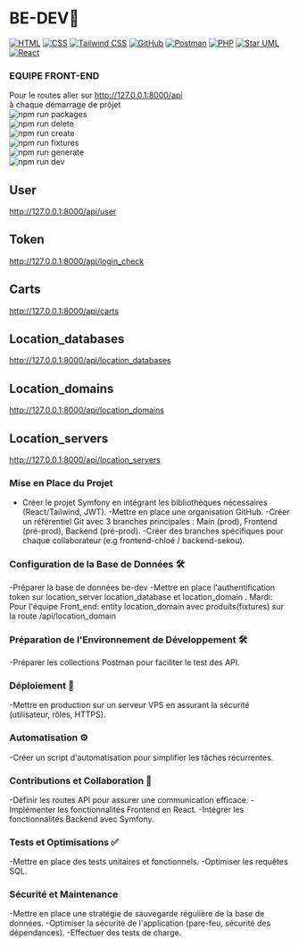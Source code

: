 # BE-DEV🚀

[![HTML](https://img.shields.io/badge/HTML-5-orange)](https://developer.mozilla.org/en-US/docs/Web/HTML)
[![CSS](https://img.shields.io/badge/CSS-3-blue)](https://developer.mozilla.org/en-US/docs/Web/CSS)
[![Tailwind CSS](https://img.shields.io/badge/Tailwind%20CSS-2.0-blueviolet)](https://tailwindcss.com/)
[![GitHub](https://img.shields.io/badge/GitHub-Profile-lightgrey)](https://github.com/your-username)
[![Postman](https://img.shields.io/badge/Postman-Collection-orange)](https://www.postman.com/)
[![PHP](https://img.shields.io/badge/PHP-7.4-blue)](https://www.php.net/)
[![Star UML](https://img.shields.io/badge/Star%20UML-Modeling-lightblue)](https://staruml.io/)
[![React](https://img.shields.io/badge/React-17.0-blue)](https://reactjs.org/)

### EQUIPE FRONT-END

Pour le routes aller sur http://127.0.0.1:8000/api<br>
à chaque démarrage de prôjet
<br>
![npm run packages](https://img.shields.io/badge/npm%20run%20packages-grey)<br>
![npm run delete](https://img.shields.io/badge/npm%20run%20delete-grey)<br>
![npm run create](https://img.shields.io/badge/npm%20run%20create-grey)<br>
![npm run fixtures](https://img.shields.io/badge/npm%20run%20fixtures-grey)<br>
![npm run generate](https://img.shields.io/badge/npm%20run%20generate-grey)<br>
![npm run dev](https://img.shields.io/badge/npm%20run%20dev-grey)

## User<br>
 http://127.0.0.1:8000/api/user<br>
## Token<br>
 http://127.0.0.1:8000/api/login_check<br>
## Carts<br>
 http://127.0.0.1:8000/api/carts<br>
## Location_databases<br>
 http://127.0.0.1:8000/api/location_databases<br>
## Location_domains<br>
 http://127.0.0.1:8000/api/location_domains<br>
## Location_servers <br>
http://127.0.0.1:8000/api/location_servers<br>

### Mise en Place du Projet

  - Créer le projet Symfony en intégrant les bibliothèques nécessaires (React/Tailwind, JWT).
  -Mettre en place une organisation GitHub.
  -Créer un référentiel Git avec 3 branches principales : Main (prod), Frontend (pré-prod), Backend (pré-prod).
  -Créer des branches spécifiques pour chaque collaborateur (e.g frontend-chloé / backend-sekou).

### Configuration de la Base de Données 🛠️

  -Préparer la base de données be-dev
  -Mettre en place l'authentification token sur location_server location_database et location_domain .
 Mardi: Pour l'équipe Front_end: entity location_domain avec produits(fixtures) sur la route /api/location_domain

### Préparation de l'Environnement de Développement 🛠️

  -Préparer les collections Postman pour faciliter le test des API.

### Déploiement 🚀

  -Mettre en production sur un serveur VPS en assurant la sécurité (utilisateur, rôles, HTTPS).

### Automatisation ⚙️

  -Créer un script d'automatisation pour simplifier les tâches récurrentes.

### Contributions et Collaboration 👥

  -Définir les routes API pour assurer une communication efficace.
  -Implémenter les fonctionnalités Frontend en React.
  -Intégrer les fonctionnalités Backend avec Symfony.

### Tests et Optimisations ✅

  -Mettre en place des tests unitaires et fonctionnels.
  -Optimiser les requêtes SQL.

### Sécurité et Maintenance

  -Mettre en place une stratégie de sauvegarde régulière de la base de données.
  -Optimiser la sécurité de l'application (pare-feu, sécurité des dépendances).
  -Effectuer des tests de charge.

